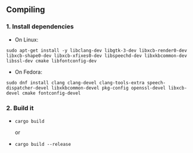 ## Compiling

### 1. Install dependencies

- On Linux:

```
sudo apt-get install -y libclang-dev libgtk-3-dev libxcb-render0-dev libxcb-shape0-dev libxcb-xfixes0-dev libspeechd-dev libxkbcommon-dev libssl-dev cmake libfontconfig-dev
```

- On Fedora:

```
sudo dnf install clang clang-devel clang-tools-extra speech-dispatcher-devel libxkbcommon-devel pkg-config openssl-devel libxcb-devel cmake fontconfig-devel
```

### 2. Build it

- `cargo build`

  or

- `cargo build --release`
